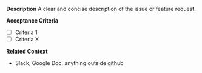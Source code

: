 **Description**
A clear and concise description of the issue or feature request.

**Acceptance Criteria**
- [ ] Criteria 1
- [ ] Criteria X

**Related Context**
- Slack, Google Doc, anything outside github
